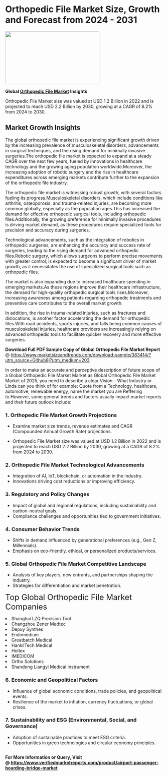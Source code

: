 <H1>Orthopedic File Market Size, Growth and Forecast from 2024 - 2031</H1><img class="aligncenter size-medium wp-image-584254" src="https://thirdeyenews.in/wp-content/uploads/2024/09/Global-Market-Research-300x168.jpeg" alt="" width="300" height="168" /><p><strong>Global&nbsp;<a href="https://www.marketsizeandtrends.com/download-sample/383414/?utm_source=Github8j?utm_medium=203">Orthopedic File Market</a> Insights</strong></p><p>Orthopedic File Market size was valued at USD 1.2 Billion in 2022 and is projected to reach USD 2.2 Billion by 2030, growing at a CAGR of 8.2% from 2024 to 2030.</p><p><h2>Market Growth Insights</h2> <p>The global orthopedic file market is experiencing significant growth driven by the increasing prevalence of musculoskeletal disorders, advancements in surgical techniques, and the rising demand for minimally invasive surgeries.The orthopedic file market is expected to expand at a steady CAGR over the next few years, fueled by innovations in healthcare technology and the growing aging population worldwide.Moreover, the increasing adoption of robotic surgery and the rise in healthcare expenditures across emerging markets contribute further to the expansion of the orthopedic file industry.</p> <p>The orthopedic file market is witnessing robust growth, with several factors fueling its progress.Musculoskeletal disorders, which include conditions like arthritis, osteoporosis, and trauma-related injuries, are becoming more common globally, especially as the population ages.This has increased the demand for effective orthopedic surgical tools, including orthopedic files.Additionally, the growing preference for minimally invasive procedures is driving market demand, as these procedures require specialized tools for precision and accuracy during surgeries.</p> <p>Technological advancements, such as the integration of robotics in orthopedic surgeries, are enhancing the accuracy and success rate of surgeries, leading to the rising demand for advanced orthopedic files.Robotic surgery, which allows surgeons to perform precise movements with greater control, is expected to become a significant driver of market growth, as it necessitates the use of specialized surgical tools such as orthopedic files.</p> <p>The market is also expanding due to increased healthcare spending in emerging markets.As these regions improve their healthcare infrastructure, the demand for high-quality orthopedic surgical tools rises.Moreover, increasing awareness among patients regarding orthopedic treatments and preventive care contributes to the overall market growth.</p> <p>In addition, the rise in trauma-related injuries, such as fractures and dislocations, is another factor accelerating the demand for orthopedic files.With road accidents, sports injuries, and falls being common causes of musculoskeletal injuries, healthcare providers are increasingly relying on advanced orthopedic tools to facilitate quicker recovery and more effective surgeries.</p> <p><span class=""><strong>Download Full PDF Sample Copy of Global Orthopedic File Market Report</strong> @ <a href="https://www.marketsizeandtrends.com/download-sample/383414/?utm_source=Github8j?utm_medium=203" target="_blank">https://www.marketsizeandtrends.com/download-sample/383414/?utm_source=Github8j?utm_medium=203</a></span></p><p>In order to make an accurate and perceptive description of future scope of a Global&nbsp;Orthopedic File Market Market as Global&nbsp;Orthopedic File Market Market of 2025, you need to describe a clear Vision &ndash; What Industry or Linda can you think of for example: Quote from a Technology, healthcare, automotive, renewable energy, name the market you are Reffering to.However, some general trends and factors usually impact market reports and their future outlook include:</p><h3>1.&nbsp;<strong>Orthopedic File Market Growth Projections</strong></h3><ul><li>Examine market size trends, revenue estimates and CAGR (Compounded Annual Growth Rate) projections.</li><li><p>Orthopedic File Market size was valued at USD 1.2 Billion in 2022 and is projected to reach USD 2.2 Billion by 2030, growing at a CAGR of 8.2% from 2024 to 2030.</p></li></ul><h3>2.&nbsp;<strong>Orthopedic File Market Technological Advancements</strong></h3><ul><li>Integration of AI, IoT, blockchain, or automation in the industry.</li><li>Innovations driving cost reductions or improving efficiency.</li></ul><h3>3.&nbsp;<strong>Regulatory and Policy Changes</strong></h3><ul><li>Impact of global and regional regulations, including sustainability and carbon-neutral goals.</li><li>Compliance challenges and opportunities tied to government initiatives.</li></ul><h3>4.&nbsp;<strong>Consumer Behavior Trends</strong></h3><ul><li>Shifts in demand influenced by generational preferences (e.g., Gen Z, Millennials).</li><li>Emphasis on eco-friendly, ethical, or personalized products/services.</li></ul><h3>5.&nbsp;<strong>Global Orthopedic File Market Competitive Landscape</strong></h3><ul><li>Analysis of key players, new entrants, and partnerships shaping the industry.</li><li>Strategies for differentiation and market penetration.</li></ul><p data-pm-slice="1 1 []"><span style="color: inherit; font-family: inherit; font-size: 25px;">Top Global Orthopedic File Market Companies</span></p><div class="" data-test-id=""><p><li>Shanghai LZQ Precision Tool</li><li> Changzhou Zener Medtec</li><li> Depuy Synthes</li><li> Endomedium</li><li> Greatbatch Medical</li><li> HankilTech Medical</li><li> Holtex</li><li> IMEDICOM</li><li> Ortho Solutions</li><li> Shandong Liangyi Medical Instrument</li></p></div><h3>6.&nbsp;<strong>Economic and Geopolitical Factors</strong></h3><ul><li>Influence of global economic conditions, trade policies, and geopolitical events.</li><li>Resilience of the market to inflation, currency fluctuations, or global crises.</li></ul><h3>7.&nbsp;<strong>Sustainability and ESG (Environmental, Social, and Governance)</strong></h3><ul><li>Adoption of sustainable practices to meet ESG criteria.</li><li>Opportunities in green technologies and circular economy principles.</li></ul><h2><strong style="font-size: 14px;">For More Information or Query, Visit @&nbsp;</strong><a style="background-color: #ffffff; font-size: 14px;" href="https://www.marketsizeandtrends.com/report/orthopedic-file-market/" target="_blank">https://www.verifiedmarketreports.com/product/airport-passenger-boarding-bridge-market</a></h2>
